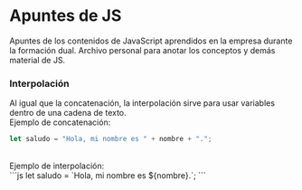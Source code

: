 # Apuntes de JS
Apuntes de los contenidos de JavaScript aprendidos en la empresa durante la formación dual. Archivo personal para anotar los conceptos y demás material de JS.<br>

### Interpolación
Al igual que la concatenación, la interpolación sirve para usar variables dentro de una cadena de texto.<br>
Ejemplo de concatenación:<br>
```js story
let saludo = "Hola, mi nombre es " + nombre + ".";
```
<br>
Ejemplo de interpolación:<br>
```js
let saludo = `Hola, mi nombre es ${nombre}.`;
```
